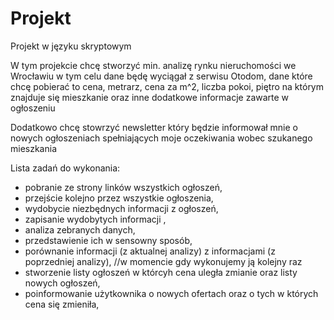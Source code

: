 # Projekt
Projekt w języku skryptowym

W tym projekcie chcę stworzyć min. analizę rynku nieruchomości we Wrocławiu w tym celu dane będę wyciągał z serwisu Otodom,
dane które chcę pobierać to cena, metrarz, cena za m^2, liczba pokoi, piętro na którym znajduje się mieszkanie 
oraz inne dodatkowe informacje zawarte w ogłoszeniu

Dodatkowo chcę stowrzyć newsletter który będzie informował mnie o nowych ogłoszeniach spełniających moje oczekiwania wobec szukanego mieszkania


Lista zadań do wykonania:
- pobranie ze strony linków wszystkich ogłoszeń,
- przejście kolejno przez wszystkie ogłoszenia,
- wydobycie niezbędnych informacji z ogłoszeń,
- zapisanie wydobytych informacji ,
- analiza zebranych danych,
- przedstawienie ich w sensowny sposób,
- porównanie informacji (z aktualnej analizy) z informacjami (z poprzedniej analizy), //w momencie gdy wykonujemy ją kolejny raz
- stworzenie listy ogłoszeń w którcyh cena uległa zmianie oraz listy nowych ogłoszeń,
- poinformowanie użytkownika o nowych ofertach oraz o tych w których cena się zmieniła,

